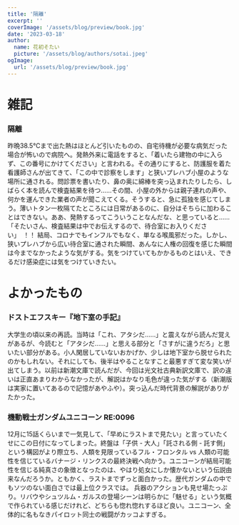 ```yaml
---
title: '隔離'
excerpt: ''
coverImage: '/assets/blog/preview/book.jpg'
date: '2023-03-18'
author:
  name: 花初そたい
  picture: '/assets/blog/authors/sotai.jpeg'
ogImage:
  url: '/assets/blog/preview/book.jpg'
---
```

# 雑記
### 隔離
昨晩38.5℃まで出た熱はほとんど引いたものの、自宅待機が必要な病気だった場合が怖いので病院へ。発熱外来に電話をすると、「着いたら建物の中に入らず、この番号にかけてください」と言われる。その通りにすると、防護服を着た看護師さんが出てきて、「この中で診察をします」と狭いプレハブ小屋のような場所に通される。問診票を書いたり、鼻の奥に綿棒を突っ込まれたりしたら、しばらく本を読んで検査結果を待つ……その間、小屋の外からは親子連れの声や、何かを運んできた業者の声が聞こえてくる。そうすると、急に孤独を感じてしまう。薄いトタン一枚隔てたところには日常があるのに、自分はそちらに加わることはできない。ああ、発熱するってこういうことなんだな、と思っていると……「そたいさん、検査結果は中でお伝えするので、待合室にお入りください」　！！
結局、コロナでもインフルでもなく、単なる喉風邪だった。しかし、狭いプレハブから広い待合室に通された瞬間、あんなに人権の回復を感じた瞬間は今までなかったような気がする。気をつけていてもかかるものとはいえ、できるだけ感染症には気をつけていきたい。

# よかったもの
### ドストエフスキー『地下室の手記』
大学生の頃以来の再読。当時は「これ、アタシだ……」と震えながら読んだ覚えがあるが、今読むと「アタシだ……」と思える部分と「さすがに違うだろ」と思いたい部分がある。小人閑居していないおかげか、少しは地下室から脱せられたのかもしれない。それにしても、後半はやることなすこと最悪すぎて変な笑いが出てしまう。以前は新潮文庫で読んだが、今回は光文社古典新訳文庫で、訳の違いは正直あまりわからなかったが、解説はかなり毛色が違った気がする（新潮版は実家に置いてあるので記憶があやふや）。突っ込んだ時代背景の解説がありがたかった。

### 機動戦士ガンダムユニコーン RE:0096
12月に15話くらいまで一気見して、「早めにラストまで見たい」と言っていたくせにこの日付になってしまった。終盤は「子供 - 大人」「託される側 - 託す側」という構図がより際立ち、人類を見限っているフル・フロンタル vs 人類の可能性を信じているバナージ・リンクスの最終決戦へ向かう。ユニコーンが結局可能性を信じる純真さの象徴となったのは、やはり処女にしか懐かないという伝説由来なんだろうか。ともかく、ラストまでずっと面白かった。歴代ガンダムの中でもソツのない面白さでは最上位クラスでは。
兵器のアクションも見せ場たっぷり。リバウやシュツルム・ガルスの登場シーンは明らかに「魅せる」という気概で作られている感じだけれど、どちらも惚れ惚れするほど良い。ユニコーン、全体的に名もなきパイロット同士の戦闘がカッコよすぎる。
